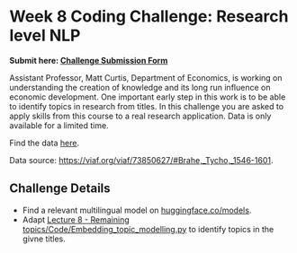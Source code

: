 # Week 8 Coding Challenge: Research level NLP


**Submit here: [Challenge Submission Form](https://forms.gle/WmSEkZn8WH1fiDjE6)**

Assistant Professor, Matt Curtis, Department of Economics, is working on understanding the creation of knowledge and its long run influence on economic development. One important early step in this work is to be able to identify topics in research from titles. In this challenge you are asked to apply skills from this course to a real research application. Data is only available for a limited time. 

Find the data [here](https://www.dropbox.com/scl/fi/02vrwk8niijeczvvv4dwq/viaf-titles_w_id.csv?rlkey=b757be77d27gphlhv60lgcl79&dl=0).

Data source: https://viaf.org/viaf/73850627/#Brahe,_Tycho,_1546-1601.

## Challenge Details

- Find a relevant multilingual model on [huggingface.co/models](https://huggingface.co/models). 
- Adapt [Lecture 8 - Remaining topics/Code/Embedding_topic_modelling.py](https://github.com/christianvedels/News_and_Market_Sentiment_Analytics/blob/main/Lecture%208%20-%20Remaining%20topics/Code/Embedding_topic_modelling.py) to identify topics in the givne titles. 

